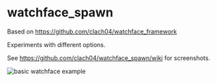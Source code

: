# watchface_spawn

Based on https://github.com/clach04/watchface_framework

Experiments with different options.

See https://github.com/clach04/watchface_spawn/wiki for screenshots.


![basic watchface example](wiki/images/basic_watchface.png)
